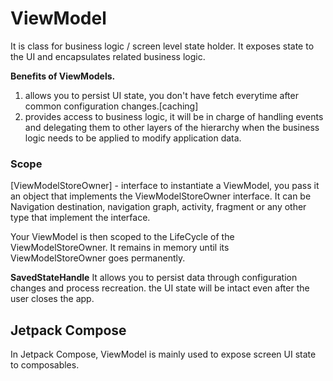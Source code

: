 # ViewModel 
It is class for business logic / screen level state holder.
It exposes state to the UI and encapsulates related business logic.

**Benefits of ViewModels.**
1. allows you to persist UI state, you don't have fetch everytime after common configuration changes.[caching]
2. provides access to business logic, it will be in charge of handling events and delegating them to other layers
of the hierarchy when the business logic needs to be applied to modify application data.

### **Scope**

[ViewModelStoreOwner] - interface
to instantiate a ViewModel, you pass it an object that implements the ViewModelStoreOwner interface.
It can be Navigation destination, navigation graph, activity, fragment or any other type that implement the interface.

Your ViewModel is then scoped to the LifeCycle of the ViewModelStoreOwner. It remains in memory until its ViewModelStoreOwner goes permanently.


**SavedStateHandle**
It allows you to persist data through configuration changes and process recreation. the UI state will be intact
even after the user closes the app.


## **Jetpack Compose**
In Jetpack Compose, ViewModel is mainly used to expose screen UI state to composables.



